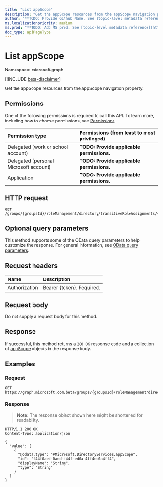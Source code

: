 ```yaml
---
title: "List appScope"
description: "Get the appScope resources from the appScope navigation property."
author: "**TODO: Provide Github Name. See [topic-level metadata reference](https://msgo.azurewebsites.net/add/document/guidelines/metadata.html#topic-level-metadata)**"
ms.localizationpriority: medium
ms.prod: "**TODO: Add MS prod. See [topic-level metadata reference](https://msgo.azurewebsites.net/add/document/guidelines/metadata.html#topic-level-metadata)**"
doc_type: apiPageType
---
```


# List appScope
Namespace: microsoft.graph

[!INCLUDE [beta-disclaimer](../../includes/beta-disclaimer.md)]

Get the appScope resources from the appScope navigation property.

## Permissions
One of the following permissions is required to call this API. To learn more, including how to choose permissions, see [Permissions](/graph/permissions-reference).

|Permission type|Permissions (from least to most privileged)|
|:---|:---|
|Delegated (work or school account)|**TODO: Provide applicable permissions.**|
|Delegated (personal Microsoft account)|**TODO: Provide applicable permissions.**|
|Application|**TODO: Provide applicable permissions.**|

## HTTP request

<!-- {
  "blockType": "ignored"
}
-->
``` http
GET /groups/{groupsId}/roleManagement/directory/transitiveRoleAssignments/{unifiedRoleAssignmentId}/appScope
```

## Optional query parameters
This method supports some of the OData query parameters to help customize the response. For general information, see [OData query parameters](/graph/query-parameters).

## Request headers
|Name|Description|
|:---|:---|
|Authorization|Bearer {token}. Required.|

## Request body
Do not supply a request body for this method.

## Response

If successful, this method returns a `200 OK` response code and a collection of [appScope](../resources/appscope.md) objects in the response body.

## Examples

### Request
<!-- {
  "blockType": "request",
  "name": "list_appscope"
}
-->
``` http
GET https://graph.microsoft.com/beta/groups/{groupsId}/roleManagement/directory/transitiveRoleAssignments/{unifiedRoleAssignmentId}/appScope
```


### Response
>**Note:** The response object shown here might be shortened for readability.
<!-- {
  "blockType": "response",
  "truncated": true,
  "@odata.type": "Collection(Microsoft.DirectoryServices.appScope)"
}
-->
``` http
HTTP/1.1 200 OK
Content-Type: application/json

{
  "value": [
    {
      "@odata.type": "#Microsoft.DirectoryServices.appScope",
      "id": "f44f0aed-0aed-f44f-ed0a-4ff4ed0a4ff4",
      "displayName": "String",
      "type": "String"
    }
  ]
}
```

